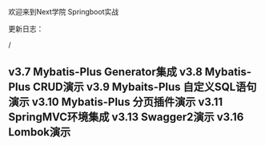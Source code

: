 欢迎来到Next学院 Springboot实战

更新日志：

/

v3.7 Mybatis-Plus Generator集成
v3.8 Mybatis-Plus CRUD演示
v3.9 Mybaits-Plus 自定义SQL语句演示
v3.10 Mybatis-Plus 分页插件演示
v3.11 SpringMVC环境集成
v3.13 Swagger2演示
v3.16 Lombok演示
-----------------------------------------------